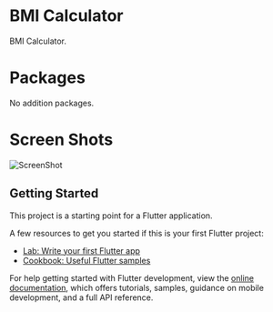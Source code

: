 # BMI Calculator

BMI Calculator.

# Packages
No addition packages.

# Screen Shots
![ScreenShot](https://github.com/Ahmed-Humishan/BMI-Calculator/assets/111582706/cb6a698e-7cc5-4984-a528-f2b1e239063d)


## Getting Started

This project is a starting point for a Flutter application.

A few resources to get you started if this is your first Flutter project:

- [Lab: Write your first Flutter app](https://docs.flutter.dev/get-started/codelab)
- [Cookbook: Useful Flutter samples](https://docs.flutter.dev/cookbook)

For help getting started with Flutter development, view the
[online documentation](https://docs.flutter.dev/), which offers tutorials,
samples, guidance on mobile development, and a full API reference.

